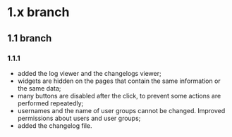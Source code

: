 # 1.x branch
## 1.1 branch
### 1.1.1
* added the log viewer and the changelogs viewer;
* widgets are hidden on the pages that contain the same information or the same data;
* many buttons are disabled after the click, to prevent some actions are performed repeatedly;
* usernames and the name of user groups cannot be changed. Improved permissions about users and user groups;
* added the changelog file.